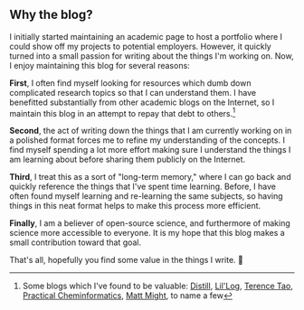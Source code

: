 ## Why the blog?

I initially started maintaining an academic page to host a portfolio where I could show off my projects to potential employers. However, it quickly turned into a small passion for writing about the things I'm working on. Now, I enjoy maintaining this blog for several reasons:

**First**, I often find myself looking for resources which dumb down complicated research topics so that I can understand them. I have benefitted substantially from other academic blogs on the Internet, so I maintain this blog in an attempt to repay that debt to others.[^fn1]

**Second**, the act of writing down the things that I am currently working on in a polished format forces me to refine my understanding of the concepts. I find myself spending a lot more effort making sure I understand the things I am learning about before sharing them publicly on the Internet.

**Third**, I treat this as a sort of "long-term memory," where I can go back and quickly reference the things that I've spent time learning. Before, I have often found myself learning and re-learning the same subjects, so having things in this neat format helps to make this process more efficient.

**Finally**, I am a believer of open-source science, and furthermore of making science more accessible to everyone. It is my hope that this blog makes a small contribution toward that goal.

That's all, hopefully you find some value in the things I write. 🙂

[^fn1]: Some blogs which I've found to be valuable: 
[Distill](https://distill.pub/), 
[Lil'Log](https://lilianweng.github.io/),
[Terence Tao](https://terrytao.wordpress.com/),
[Practical Cheminformatics](https://practicalcheminformatics.blogspot.com/),
[Matt Might](https://matt.might.net/),
to name a few